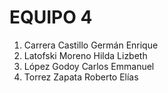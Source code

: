 ﻿# EQUIPO 4
1. Carrera Castillo Germán Enrique
2. Latofski Moreno Hilda Lizbeth
3. López Godoy Carlos Emmanuel
4. Torrez Zapata Roberto Elías
